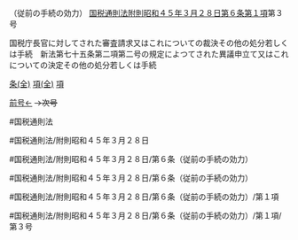 （従前の手続の効力）
[国税通則法附則昭和４５年３月２８日第６条第１項](国税通則法＿＿＿＿附則昭和４５年３月２８日第６条第１項)第３号

国税庁長官に対してされた審査請求又はこれについての裁決その他の処分若しくは手続　新法第七十五条第二項第二号の規定によつてされた異議申立て又はこれについての決定その他の処分若しくは手続

[条(全)](国税通則法＿＿＿＿附則昭和４５年３月２８日第６条_.md)    [項(全)](国税通則法＿＿＿＿附則昭和４５年３月２８日第６条第１項_.md)    [項](国税通則法＿＿＿＿附則昭和４５年３月２８日第６条第１項.md)

[前号←](国税通則法＿＿＿＿附則昭和４５年３月２８日第６条第１項第２号.md)  ~~→次号~~

#国税通則法

#国税通則法/附則昭和４５年３月２８日

#国税通則法/附則昭和４５年３月２８日/第６条（従前の手続の効力）

#国税通則法/附則昭和４５年３月２８日/第６条（従前の手続の効力）

#国税通則法/附則昭和４５年３月２８日/第６条（従前の手続の効力）/第１項

#国税通則法/附則昭和４５年３月２８日/第６条（従前の手続の効力）/第１項/第３号

